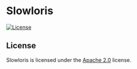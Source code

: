# Slowloris

[![License](https://lxgaming.github.io/badges/License-Apache%202.0-blue.svg)](https://www.apache.org/licenses/LICENSE-2.0)

## License
Slowloris is licensed under the [Apache 2.0](https://www.apache.org/licenses/LICENSE-2.0) license.